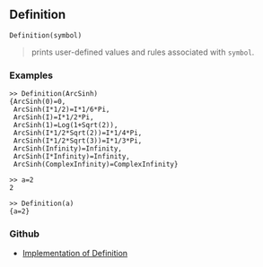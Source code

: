## Definition 

```
Definition(symbol)
```
> prints user-defined values and rules associated with `symbol`.
  
### Examples

``` 
>> Definition(ArcSinh)
{ArcSinh(0)=0,
 ArcSinh(I*1/2)=I*1/6*Pi,
 ArcSinh(I)=I*1/2*Pi,
 ArcSinh(1)=Log(1+Sqrt(2)),
 ArcSinh(I*1/2*Sqrt(2))=I*1/4*Pi,
 ArcSinh(I*1/2*Sqrt(3))=I*1/3*Pi,
 ArcSinh(Infinity)=Infinity,
 ArcSinh(I*Infinity)=Infinity,
 ArcSinh(ComplexInfinity)=ComplexInfinity}
 
>> a=2
2

>> Definition(a)
{a=2}
```

### Github

* [Implementation of Definition](https://github.com/axkr/symja_android_library/blob/master/symja_android_library/matheclipse-core/src/main/java/org/matheclipse/core/builtin/PatternMatching.java#L474) 
